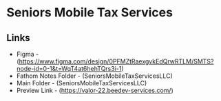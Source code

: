 # Seniors Mobile Tax Services
## Links

- Figma - (https://www.figma.com/design/0PFMZtRaexgvkEdQrwRTLM/SMTS?node-id=0-1&t=WqT4at6hehTQrs3i-1)
- Fathom Notes Folder - (SeniorsMobileTaxServicesLLC)
- Main Folder - (SeniorsMobileTaxServicesLLC)
- Preview Link - (https://valor-22.beedev-services.com/)
